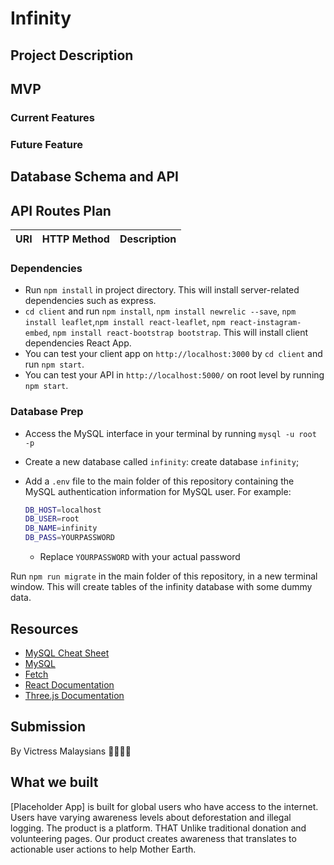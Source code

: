 # Infinity

## Project Description

## MVP

### Current Features

### Future Feature

## Database Schema and API

## API Routes Plan

| URI | HTTP Method | Description |
| --- | ----------- | ----------- |

### Dependencies

- Run `npm install` in project directory. This will install server-related dependencies such as express.
- `cd client` and run `npm install`, `npm install newrelic --save`, `npm install leaflet`,`npm install react-leaflet`, `npm react-instagram-embed`, `npm install react-bootstrap bootstrap`. This will install client dependencies React App.
- You can test your client app on `http://localhost:3000` by `cd client` and run `npm start`.
- You can test your API in `http://localhost:5000/` on root level by running `npm start`.

### Database Prep

- Access the MySQL interface in your terminal by running `mysql -u root -p`
- Create a new database called `infinity`: create database `infinity`;
- Add a `.env` file to the main folder of this repository containing the MySQL authentication information for MySQL user. For example:

  ```bash
  DB_HOST=localhost
  DB_USER=root
  DB_NAME=infinity
  DB_PASS=YOURPASSWORD
  ```

  - Replace `YOURPASSWORD` with your actual password

Run `npm run migrate` in the main folder of this repository, in a new terminal window. This will create tables of the infinity database with some dummy data.

## Resources

- [MySQL Cheat Sheet](http://www.mysqltutorial.org/mysql-cheat-sheet.aspx)
- [MySQL](https://dev.mysql.com/doc/refman/8.0/en/database-use.html)
- [Fetch](https://developer.mozilla.org/en-US/docs/Web/API/Fetch_API/Using_Fetch)
- [React Documentation](https://reactjs.org/docs/getting-started.html)
- [Three.js Documentation](https://threejs.org/)

## Submission

By Victress Malaysians 👩🏻‍💻✨

## What we built

[Placeholder App] is built for global users who have access to the internet. Users have varying awareness levels about deforestation and illegal logging. The product is a platform. THAT Unlike traditional donation and volunteering pages. Our product creates awareness that translates to actionable user actions to help Mother Earth.
